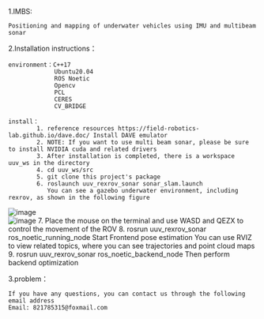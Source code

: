 1.IMBS: 
    
    Positioning and mapping of underwater vehicles using IMU and multibeam sonar

2.Installation instructions：

    environment：C++17
                 Ubuntu20.04
                 ROS Noetic
                 Opencv
                 PCL
                 CERES
                 CV_BRIDGE
    
    install：
            1. reference resources https://field-robotics-lab.github.io/dave.doc/ Install DAVE emulator
            2. NOTE: If you want to use multi beam sonar, please be sure to install NVIDIA cuda and related drivers
            3. After installation is completed, there is a workspace uuv_ws in the directory
            4. cd uuv_ws/src
            5. git clone this project's package
            6. roslaunch uuv_rexrov_sonar sonar_slam.launch
               You can see a gazebo underwater environment, including rexrov, as shown in the following figure
![image](https://github.com/StarTeardrop/uuv_rexrov_sonar/1.png)\
![image](https://github.com/StarTeardrop/uuv_rexrov_sonar/2.png)
            7. Place the mouse on the terminal and use WASD and QEZX to control the movement of the ROV
            8. rosrun uuv_rexrov_sonar ros_noetic_running_node Start Frontend pose estimation
               You can use RVIZ to view related topics, where you can see trajectories and point cloud maps
            9. rosrun uuv_rexrov_sonar ros_noetic_backend_node
               Then perform backend optimization

3.problem：

    If you have any questions, you can contact us through the following email address
    Email: 821785315@foxmail.com
